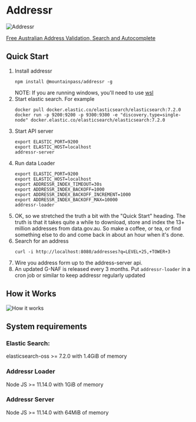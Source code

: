 # Addressr

![Addressr](https://addressr.mountain-pass.com.au/icons/icon-144x144.png 'Addressr')

[Free Australian Address Validation, Search and Autocomplete](https://addressr.mountain-pass.com.au)

## Quick Start

1. Install addressr
   ```
   npm install @mountainpass/addressr -g
   ```
   NOTE: If you are running windows, you'll need to use [wsl](https://docs.microsoft.com/en-us/windows/wsl/install-win10)
2. Start elastic search. For example
   ```
   docker pull docker.elastic.co/elasticsearch/elasticsearch:7.2.0
   docker run -p 9200:9200 -p 9300:9300 -e "discovery.type=single-node" docker.elastic.co/elasticsearch/elasticsearch:7.2.0
   ```
3. Start API server
   ```
   export ELASTIC_PORT=9200
   export ELASTIC_HOST=localhost
   addressr-server
   ```
4. Run data Loader
   ```
   export ELASTIC_PORT=9200
   export ELASTIC_HOST=localhost
   export ADDRESSR_INDEX_TIMEOUT=30s
   export ADDRESSR_INDEX_BACKOFF=1000
   export ADDRESSR_INDEX_BACKOFF_INCREMENT=1000
   export ADDRESSR_INDEX_BACKOFF_MAX=10000
   addressr-loader
   ```
5. OK, so we stretched the truth a bit with the "Quick Start" heading. The truth is that it takes quite a while to download, store and index the 13+ million addresses from data.gov.au. So make a coffee, or tea, or find something else to do and come back in about an hour when it's done.
6. Search for an address
   ```
   curl -i http://localhost:8080/addresses?q=LEVEL+25,+TOWER+3
   ```
7. Wire you address form up to the address-server api.
8. An updated G-NAF is released every 3 months. Put `addressr-loader` in a cron job or similar to keep addressr regularly updated

## How it Works

![How it works](https://addressr.mountain-pass.com.au/static/addressr-3c1d2abdc47fea8d0d7c5acb00ccc648.svg 'How it works')

## System requirements

### Elastic Search:

elasticsearch-oss >= 7.2.0 with 1.4GiB of memory

### Addressr Loader

Node JS >= 11.14.0 with 1GiB of memory

### Addressr Server

Node JS >= 11.14.0 with 64MiB of memory
